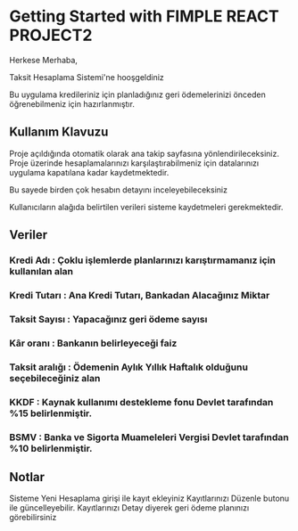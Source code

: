 # Getting Started with FIMPLE REACT PROJECT2

Herkese Merhaba,

Taksit Hesaplama Sistemi'ne hooşgeldiniz

Bu uygulama kredileriniz için planladığınız geri ödemelerinizi önceden öğrenebilmeniz
için hazırlanmıştır.

## Kullanım Klavuzu

Proje açıldığında otomatik olarak ana takip sayfasına yönlendirileceksiniz. Proje üzerinde hesaplamalarınızı
karşılaştırabilmeniz için datalarınızı uygulama kapatılana kadar kaydetmektedir.

Bu sayede birden çok hesabın detayını inceleyebileceksiniz

Kullanıcıların alağıda belirtilen verileri sisteme kaydetmeleri gerekmektedir. 

## Veriler

### Kredi Adı : Çoklu işlemlerde planlarınızı karıştırmamanız için kullanılan alan
### Kredi Tutarı : Ana Kredi Tutarı, Bankadan Alacağınız Miktar
### Taksit Sayısı : Yapacağınız geri ödeme sayısı
### Kâr oranı : Bankanın belirleyeceği faiz
### Taksit aralığı : Ödemenin Aylık Yıllık Haftalık olduğunu seçebileceğiniz alan
### KKDF : Kaynak kullanımı destekleme fonu Devlet tarafından %15 belirlenmiştir.
### BSMV : Banka ve Sigorta Muameleleri Vergisi Devlet tarafından %10 belirlenmiştir.

## Notlar

Sisteme Yeni Hesaplama girişi ile kayıt ekleyiniz
Kayıtlarınızı Düzenle butonu ile güncelleyebilir.
Kayıtlarınızı Detay diyerek geri ödeme planınızı görebilirsiniz